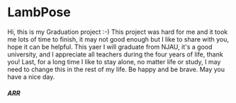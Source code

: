 # LambPose
Hi, this is my Graduation project   :-)
This project was hard for me and it took me lots of time to finish, it may not good enough but I like to share with you, hope it can be helpful. This yaer I will graduate from NJAU, it's a good university, and I appreciate all teachers during the four years of life, thank you! Last, for a long time I like to stay alone, no matter life or study, I may need to change this in the rest of my life. 
Be happy and be brave. May you have a nice day.













##### ARR
